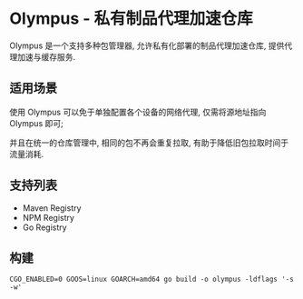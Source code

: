 # Olympus - 私有制品代理加速仓库

Olympus 是一个支持多种包管理器, 允许私有化部署的制品代理加速仓库, 提供代理加速与缓存服务.

## 适用场景

使用 Olympus 可以免于单独配置各个设备的网络代理, 仅需将源地址指向 Olympus 即可;

并且在统一的仓库管理中, 相同的包不再会重复拉取, 有助于降低旧包拉取时间于流量消耗.

## 支持列表

* Maven Registry
* NPM Registry
* Go Registry

## 构建

```shell
CGO_ENABLED=0 GOOS=linux GOARCH=amd64 go build -o olympus -ldflags '-s -w'
```
